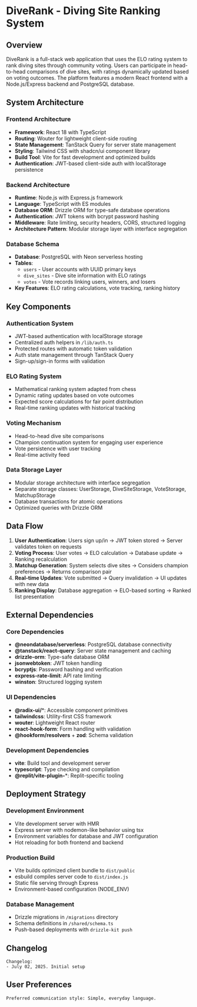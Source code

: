 # DiveRank - Diving Site Ranking System

## Overview

DiveRank is a full-stack web application that uses the ELO rating system to rank diving sites through community voting. Users can participate in head-to-head comparisons of dive sites, with ratings dynamically updated based on voting outcomes. The platform features a modern React frontend with a Node.js/Express backend and PostgreSQL database.

## System Architecture

### Frontend Architecture
- **Framework**: React 18 with TypeScript
- **Routing**: Wouter for lightweight client-side routing
- **State Management**: TanStack Query for server state management
- **Styling**: Tailwind CSS with shadcn/ui component library
- **Build Tool**: Vite for fast development and optimized builds
- **Authentication**: JWT-based client-side auth with localStorage persistence

### Backend Architecture
- **Runtime**: Node.js with Express.js framework
- **Language**: TypeScript with ES modules
- **Database ORM**: Drizzle ORM for type-safe database operations
- **Authentication**: JWT tokens with bcrypt password hashing
- **Middleware**: Rate limiting, security headers, CORS, structured logging
- **Architecture Pattern**: Modular storage layer with interface segregation

### Database Schema
- **Database**: PostgreSQL with Neon serverless hosting
- **Tables**:
  - `users` - User accounts with UUID primary keys
  - `dive_sites` - Dive site information with ELO ratings
  - `votes` - Vote records linking users, winners, and losers
- **Key Features**: ELO rating calculations, vote tracking, ranking history

## Key Components

### Authentication System
- JWT-based authentication with localStorage storage
- Centralized auth helpers in `/lib/auth.ts`
- Protected routes with automatic token validation
- Auth state management through TanStack Query
- Sign-up/sign-in forms with validation

### ELO Rating System
- Mathematical ranking system adapted from chess
- Dynamic rating updates based on vote outcomes
- Expected score calculations for fair point distribution
- Real-time ranking updates with historical tracking

### Voting Mechanism
- Head-to-head dive site comparisons
- Champion continuation system for engaging user experience
- Vote persistence with user tracking
- Real-time activity feed

### Data Storage Layer
- Modular storage architecture with interface segregation
- Separate storage classes: UserStorage, DiveSiteStorage, VoteStorage, MatchupStorage
- Database transactions for atomic operations
- Optimized queries with Drizzle ORM

## Data Flow

1. **User Authentication**: Users sign up/in → JWT token stored → Server validates token on requests
2. **Voting Process**: User votes → ELO calculation → Database update → Ranking recalculation
3. **Matchup Generation**: System selects dive sites → Considers champion preferences → Returns comparison pair
4. **Real-time Updates**: Vote submitted → Query invalidation → UI updates with new data
5. **Ranking Display**: Database aggregation → ELO-based sorting → Ranked list presentation

## External Dependencies

### Core Dependencies
- **@neondatabase/serverless**: PostgreSQL database connectivity
- **@tanstack/react-query**: Server state management and caching
- **drizzle-orm**: Type-safe database ORM
- **jsonwebtoken**: JWT token handling
- **bcryptjs**: Password hashing and verification
- **express-rate-limit**: API rate limiting
- **winston**: Structured logging system

### UI Dependencies
- **@radix-ui/***: Accessible component primitives
- **tailwindcss**: Utility-first CSS framework
- **wouter**: Lightweight React router
- **react-hook-form**: Form handling with validation
- **@hookform/resolvers** + **zod**: Schema validation

### Development Dependencies
- **vite**: Build tool and development server
- **typescript**: Type checking and compilation
- **@replit/vite-plugin-***: Replit-specific tooling

## Deployment Strategy

### Development Environment
- Vite development server with HMR
- Express server with nodemon-like behavior using tsx
- Environment variables for database and JWT configuration
- Hot reloading for both frontend and backend

### Production Build
- Vite builds optimized client bundle to `dist/public`
- esbuild compiles server code to `dist/index.js`
- Static file serving through Express
- Environment-based configuration (NODE_ENV)

### Database Management
- Drizzle migrations in `/migrations` directory
- Schema definitions in `/shared/schema.ts`
- Push-based deployments with `drizzle-kit push`

## Changelog

```
Changelog:
- July 02, 2025. Initial setup
```

## User Preferences

```
Preferred communication style: Simple, everyday language.
```